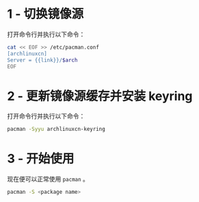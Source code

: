 # 1 - 切换镜像源
打开命令行并执行以下命令：

```bash
cat << EOF >> /etc/pacman.conf
[archlinuxcn]
Server = {{link}}/$arch
EOF
```

# 2 - 更新镜像源缓存并安装 keyring
打开命令行并执行以下命令：

```bash
pacman -Syyu archlinuxcn-keyring
```

# 3 - 开始使用
现在便可以正常使用 `pacman` 。

```bash
pacman -S <package name>
```
